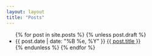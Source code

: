 ```yaml
---
layout: layout
title: "Posts"
---
```


<section class="content">
  <ul class="listing">
    {% for post in site.posts %}
      {% unless post.draft %}
      <li>
        <span>{{ post.date | date: "%B %e, %Y" }}</span>
        <a href="{{ post.url }}">{{ post.title }}</a>
      </li>
      {% endunless %}
    {% endfor %}
  </ul>
</section>
